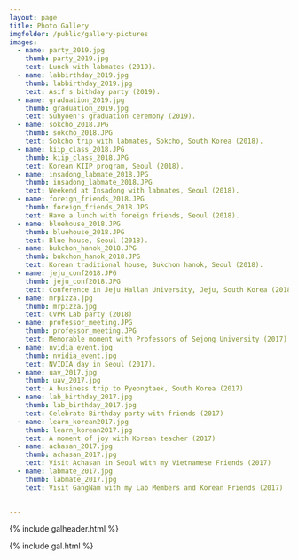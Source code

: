 ```yaml
---
layout: page
title: Photo Gallery
imgfolder: /public/gallery-pictures
images:
  - name: party_2019.jpg
    thumb: party_2019.jpg
    text: Lunch with labmates (2019).
  - name: labbirthday_2019.jpg
    thumb: labbirthday_2019.jpg
    text: Asif's bithday party (2019).
  - name: graduation_2019.jpg
    thumb: graduation_2019.jpg
    text: Suhyoen's graduation ceremony (2019).
  - name: sokcho_2018.JPG
    thumb: sokcho_2018.JPG
    text: Sokcho trip with labmates, Sokcho, South Korea (2018).
  - name: kiip_class_2018.JPG
    thumb: kiip_class_2018.JPG
    text: Korean KIIP program, Seoul (2018).
  - name: insadong_labmate_2018.JPG
    thumb: insadong_labmate_2018.JPG
    text: Weekend at Insadong with labmates, Seoul (2018).
  - name: foreign_friends_2018.JPG
    thumb: foreign_friends_2018.JPG
    text: Have a lunch with foreign friends, Seoul (2018).
  - name: bluehouse_2018.JPG
    thumb: bluehouse_2018.JPG
    text: Blue house, Seoul (2018).
  - name: bukchon_hanok_2018.JPG
    thumb: bukchon_hanok_2018.JPG
    text: Korean traditional house, Bukchon hanok, Seoul (2018).
  - name: jeju_conf2018.JPG
    thumb: jeju_conf2018.JPG
    text: Conference in Jeju Hallah University, Jeju, South Korea (2018).
  - name: mrpizza.jpg
    thumb: mrpizza.jpg
    text: CVPR Lab party (2018)
  - name: professor_meeting.JPG
    thumb: professor_meeting.JPG
    text: Memorable moment with Professors of Sejong University (2017).
  - name: nvidia_event.jpg
    thumb: nvidia_event.jpg
    text: NVIDIA day in Seoul (2017).
  - name: uav_2017.jpg
    thumb: uav_2017.jpg
    text: A business trip to Pyeongtaek, South Korea (2017)
  - name: lab_birthday_2017.jpg
    thumb: lab_birthday_2017.jpg
    text: Celebrate Birthday party with friends (2017)
  - name: learn_korean2017.jpg
    thumb: learn_korean2017.jpg
    text: A moment of joy with Korean teacher (2017)
  - name: achasan_2017.jpg
    thumb: achasan_2017.jpg
    text: Visit Achasan in Seoul with my Vietnamese Friends (2017)
  - name: labmate_2017.jpg
    thumb: labmate_2017.jpg
    text: Visit GangNam with my Lab Members and Korean Friends (2017)

 
---
```





{% include galheader.html %} 

{% include gal.html %}

 
